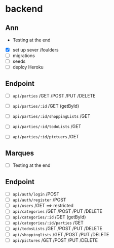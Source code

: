 # backend

## Ann
- Testing at the end
- [x] set up sever /foulders
- [ ] migrations
- [ ] seeds
- [ ] deploy Heroku
## Endpoint
- [ ] `api/parties` /GET /POST /PUT /DELETE 
- [ ]  `api/parties/:id`    /GET (getById)
- [ ] `api/parties/:id/shoppingLists`  /GET 
- [ ] `api/parties/:id/todoLists` /GET 
- [ ] `api/parties/:id/ptctuers` /GET 




## Marques 
- [ ] Testing at the end
## Endpoint
- [ ] `api/auth/login`   /POST
- [ ] `api/auth/register` /POST
- [ ] `api/users` /GET ==> restricted 
- [ ] `api/categories`  /GET /POST /PUT /DELETE 
- [ ] `api/categories/:id`  /GET (getById)
- [ ] `api/categories/:id/parties`   /GET  
- [ ] `api/todosLists` /GET /POST /PUT /DELETE 
- [ ] `api/shoppinglists`  /GET /POST /PUT /DELETE 
- [ ] `api/pictures` /GET /POST /PUT /DELETE
